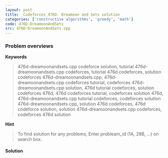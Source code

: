 ```yaml
---
layout: post
title:  Codeforces 476D. Dreamoon and Sets solution
categories: ['constructive algorithms', 'greedy', 'math']
code: 476D-DreamoonAndSets
src: 476D-DreamoonAndSets.cpp
---
```

### **Problem overviews**

**Keywords**
> 476d-dreamoonandsets.cpp codeforce solution, tutorial 476d-dreamoonandsets.cpp codeforces, tutorial 476d codeforces, solution codeforces 476d-dreamoonandsets.cpp, 476d-dreamoonandsets.cpp codeforces tutorial, codeforces 476d-dreamoonandsets.cpp solution, 476d tutorial codeforces, solution codeforces 476d, 476d codeforces tutorial, codeforces solution 476d, 476d-dreamoonandsets.cpp tutorial codeforces, codeforces solution 476d-dreamoonandsets.cpp, solution 476d codeforces, 476d codeforce solution, solution 476d-dreamoonandsets.cpp codeforces, codeforces 476d solution

**Hint**
> To find solution for any problems, Enter probleam_id (1A, 28B, ...) on search box. 

#### **Solution**



